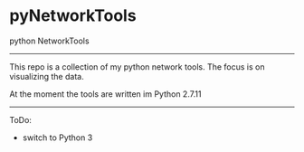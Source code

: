 # pyNetworkTools
python NetworkTools

---------------------------------------------

This repo is a collection of my python network tools.
The focus is on visualizing the data.

At the moment the tools are written im Python 2.7.11

---------------------------------------------

ToDo:
- switch to Python 3
